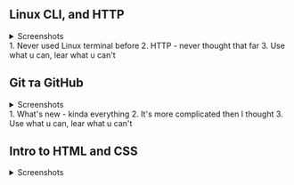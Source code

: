 ## Linux CLI, and HTTP
<details>
  <summary>Screenshots</summary>
  
![Quiz 1](https://github.com/nazarski/kottans-frontend/blob/main/task_linux_cli/linux_1.jpg)
![Quiz 2](https://github.com/nazarski/kottans-frontend/blob/main/task_linux_cli/linux_2.jpg)
![Quiz 3](https://github.com/nazarski/kottans-frontend/blob/main/task_linux_cli/linux_3.jpg)
![Quiz 4](https://github.com/nazarski/kottans-frontend/blob/main/task_linux_cli/linux_4.jpg)
</details>
1. Never used Linux terminal before
2. HTTP - never thought that far
3. Use what u can, lear what u can't

## Git та GitHub
<details>
  <summary>Screenshots</summary>
  
![Git Basics](https://github.com/nazarski/kottans-frontend/blob/main/task_git_collaboration/main_git.jpg)
![Git Remote](https://github.com/nazarski/kottans-frontend/blob/main/task_git_collaboration/remote.jpg)
</details>
1. What's new - kinda everything 
2. It's more complicated then I thought
3. Use what u can, lear what u can't

## Intro to HTML and CSS

<details>
  <summary>Screenshots</summary>
#Coursera
![Coursera html](https://github.com/nazarski/kottans-frontend/blob/main/task_html_css_intro/learn_html_coursera.jpg)
![Coursera css](https://github.com/nazarski/kottans-frontend/blob/main/task_html_css_intro/learn_css_coursera.jpg)
  
#CodeAcademy
![CodeAcademy html](https://github.com/nazarski/kottans-frontend/blob/main/task_html_css_intro/learn_html_codeacademy.jpg)
![CodeAcademy css](https://github.com/nazarski/kottans-frontend/blob/main/task_html_css_intro/learn_css_codeacademy.jpg)
</details>
